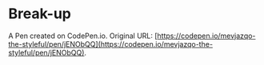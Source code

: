 # Break-up

A Pen created on CodePen.io. Original URL: [https://codepen.io/mevjazqo-the-styleful/pen/jENObQQ](https://codepen.io/mevjazqo-the-styleful/pen/jENObQQ).

